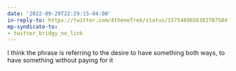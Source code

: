 ```yaml
---
date: '2022-09-29T22:29:15-04:00'
in-reply-to: https://twitter.com/AtheneTrek/status/1575469656382787584?t=iFkPpWLqPDbpCp4XhgaTyg&s=19
mp-syndicate-to:
- twitter_bridgy_no_link
---
```


I think the phrase is referring to the desire to have something both ways, to have something without paying for it